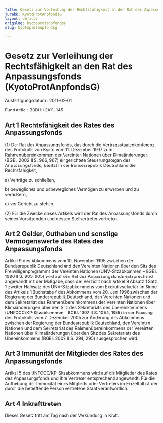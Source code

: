 ```yaml
---
Title: Gesetz zur Verleihung der Rechtsfähigkeit an den Rat des Anpassungsfonds
jurabk: KyotoProtAnpfondsG
layout: default
origslug: kyotoprotanpfondsg
slug: kyotoprotanpfondsg

---
```


# Gesetz zur Verleihung der Rechtsfähigkeit an den Rat des Anpassungsfonds (KyotoProtAnpfondsG)

Ausfertigungsdatum
:   2011-02-01

Fundstelle
:   BGBl II: 2011, 145


## Art 1 Rechtsfähigkeit des Rates des Anpassungsfonds

(1) Der Rat des Anpassungsfonds, das durch die
Vertragsstaatenkonferenz des Protokolls von Kyoto vom 11. Dezember
1997 zum Rahmenübereinkommen der Vereinten Nationen über
Klimaänderungen (BGBl. 2002 II S. 966, 967) eingerichtete
Steuerungsorgan des Anpassungsfonds, besitzt in der Bundesrepublik
Deutschland die Rechtsfähigkeit,

a)  Verträge zu schließen,


b)  bewegliches und unbewegliches Vermögen zu erwerben und zu veräußern,


c)  vor Gericht zu stehen.




(2) Für die Zwecke dieses Artikels wird der Rat des Anpassungsfonds
durch seinen Vorsitzenden und dessen Stellvertreter vertreten.


## Art 2 Gelder, Guthaben und sonstige Vermögenswerte des Rates des Anpassungsfonds

Artikel 9 des Abkommens vom 10. November 1995 zwischen der
Bundesrepublik Deutschland und den Vereinten Nationen über den Sitz
des Freiwilligenprogramms der Vereinten Nationen (UNV-Sitzabkommen –
BGBl. 1996 II S. 903, 905) wird auf den Rat des Anpassungsfonds
entsprechend angewandt mit der Maßgabe, dass der Verzicht nach Artikel
9 Absatz 1 Satz 1 zweiter Halbsatz des UNV-Sitzabkommens vom
Exekutivsekretär im Sinne des Artikels 1 Buchstabe f des Abkommens vom
20\. Juni 1996 zwischen der Regierung der Bundesrepublik Deutschland,
den Vereinten Nationen und dem Sekretariat des Rahmenübereinkommens
der Vereinten Nationen über Klimaänderungen über den Sitz des
Sekretariats des Übereinkommens (UNFCCC/KP-Sitzabkommen – BGBl. 1997
II S. 1054, 1055) in der Fassung des Protokolls vom 7. Dezember 2005
zur Änderung des Abkommens zwischen der Regierung der Bundesrepublik
Deutschland, den Vereinten Nationen und dem Sekretariat des
Rahmenübereinkommens der Vereinten Nationen über Klimaänderungen über
den Sitz des Sekretariats des Übereinkommens (BGBl. 2009 II S. 294,
295) ausgesprochen wird.


## Art 3 Immunität der Mitglieder des Rates des Anpassungsfonds

Artikel 5 des UNFCCC/KP-Sitzabkommens wird auf die Mitglieder des
Rates des Anpassungsfonds und ihre Vertreter entsprechend angewandt.
Für die Aufhebung der Immunität eines Mitglieds oder Vertreters im
Einzelfall ist der durch die betreffende Person vertretene Staat
verantwortlich.


## Art 4 Inkrafttreten

Dieses Gesetz tritt am Tag nach der Verkündung in Kraft.

